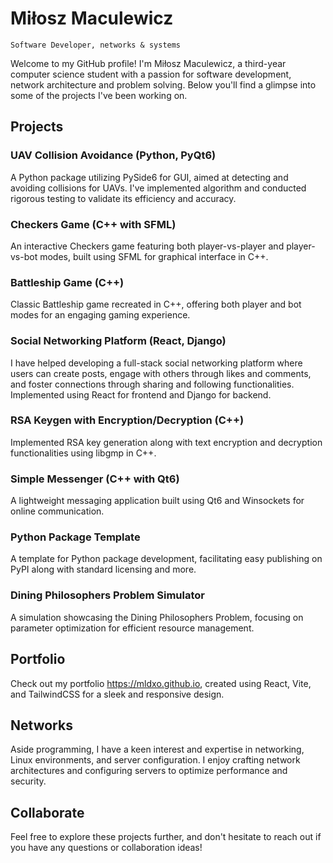 # Miłosz Maculewicz
` Software Developer, networks & systems `

Welcome to my GitHub profile! I'm Miłosz Maculewicz, a third-year computer science student with a passion for software development, network architecture and problem solving. Below you'll find a glimpse into some of the projects I've been working on.

## Projects
### UAV Collision Avoidance (Python, PyQt6)
A Python package utilizing PySide6 for GUI, aimed at detecting and avoiding collisions for UAVs. I've implemented algorithm and conducted rigorous testing to validate its efficiency and accuracy.

### Checkers Game (C++ with SFML)
An interactive Checkers game featuring both player-vs-player and player-vs-bot modes, built using SFML for graphical interface in C++.

### Battleship Game (C++)
Classic Battleship game recreated in C++, offering both player and bot modes for an engaging gaming experience.

### Social Networking Platform (React, Django)
I have helped developing a full-stack social networking platform where users can create posts, engage with others through likes and comments, and foster connections through sharing and following functionalities. Implemented using React for frontend and Django for backend.

### RSA Keygen with Encryption/Decryption (C++)
Implemented RSA key generation along with text encryption and decryption functionalities using libgmp in C++.

### Simple Messenger (C++ with Qt6)
A lightweight messaging application built using Qt6 and Winsockets for online communication.

### Python Package Template
A template for Python package development, facilitating easy publishing on PyPI along with standard licensing and more.

### Dining Philosophers Problem Simulator
A simulation showcasing the Dining Philosophers Problem, focusing on parameter optimization for efficient resource management.

## Portfolio
Check out my portfolio https://mldxo.github.io, created using React, Vite, and TailwindCSS for a sleek and responsive design.

## Networks
Aside programming, I have a keen interest and expertise in networking, Linux environments, and server configuration. I enjoy crafting network architectures and configuring servers to optimize performance and security.

## Collaborate
Feel free to explore these projects further, and don't hesitate to reach out if you have any questions or collaboration ideas!
